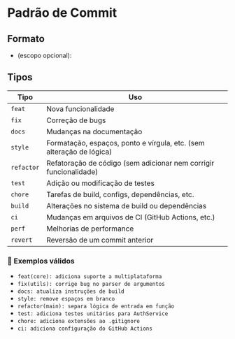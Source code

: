 # Padrão de Commit
## Formato
- <tipo>(escopo opcional): <mensagem curta>

## Tipos 

| Tipo      | Uso                                                                 |
|-----------|----------------------------------------------------------------------|
| `feat`    | Nova funcionalidade                                                  |
| `fix`     | Correção de bugs                                                     |
| `docs`    | Mudanças na documentação                                             |
| `style`   | Formatação, espaços, ponto e vírgula, etc. (sem alteração de lógica)|
| `refactor`| Refatoração de código (sem adicionar nem corrigir funcionalidade)   |
| `test`    | Adição ou modificação de testes                                      |
| `chore`   | Tarefas de build, configs, dependências, etc.                        |
| `build`   | Alterações no sistema de build ou dependências                       |
| `ci`      | Mudanças em arquivos de CI (GitHub Actions, etc.)                   |
| `perf`    | Melhorias de performance                                             |
| `revert`  | Reversão de um commit anterior                                       |

### 📌 Exemplos válidos

- `feat(core): adiciona suporte a multiplataforma`
- `fix(utils): corrige bug no parser de argumentos`
- `docs: atualiza instruções de build`
- `style: remove espaços em branco`
- `refactor(main): separa lógica de entrada em função`
- `test: adiciona testes unitários para AuthService`
- `chore: adiciona extensões ao .gitignore`
- `ci: adiciona configuração do GitHub Actions`

